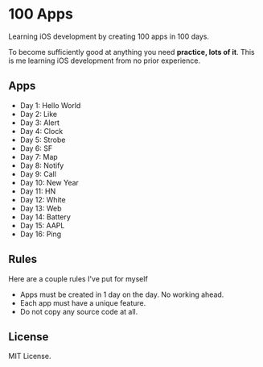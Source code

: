 # 100 Apps

Learning iOS development by creating 100 apps in 100 days.

To become sufficiently good at anything you need **practice, lots of it**. This is me learning iOS development from no prior experience.

## Apps

- Day 1: Hello World
- Day 2: Like
- Day 3: Alert
- Day 4: Clock
- Day 5: Strobe
- Day 6: SF
- Day 7: Map
- Day 8: Notify
- Day 9: Call
- Day 10: New Year
- Day 11: HN
- Day 12: White
- Day 13: Web
- Day 14: Battery
- Day 15: AAPL
- Day 16: Ping

## Rules

Here are a couple rules I've put for myself

- Apps must be created in 1 day on the day. No working ahead.
- Each app must have a unique feature.
- Do not copy any source code at all.

## License

MIT License.